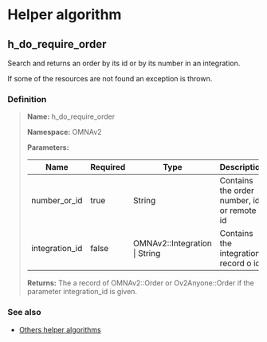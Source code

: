 # Helper algorithm

## h_do_require_order

Search and returns an order by its id or by its number in an integration.

If some of the resources are not found an exception is thrown.
    
### Definition

> **Name:** h_do_require_order
> 
> **Namespace:** OMNAv2
>
> **Parameters:**
> 
> | Name | Required | Type | Description |
> | ---- | -------- | ---- | ----------- |
> | number_or_id | true | String | Contains the order number, id or remote id |
> | integration_id | false | OMNAv2::Integration \| String | Contains the integration record o id |
>
> **Returns:** The a record of OMNAv2::Order or Ov2Anyone::Order if the parameter integration_id is given.

### See also
* [Others helper algorithms](overview?id=h_do_require_order)